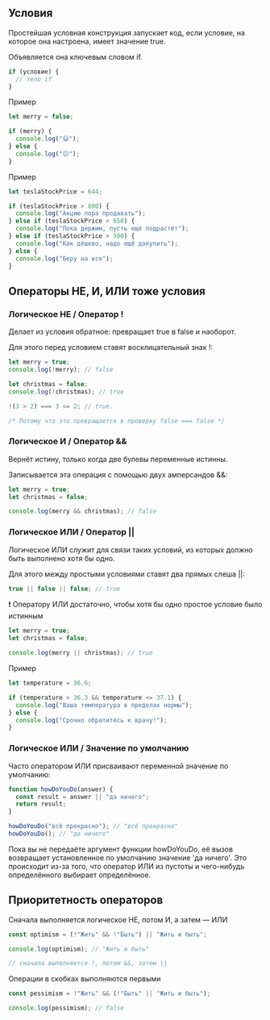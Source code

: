 ## Условия

Простейшая условная конструкция запускает код, если условие, на которое она настроена, имеет значение true.

Объявляется она ключевым словом if.

```javascript
if (условие) {
  // тело if
}
```

Пример

```javascript
let merry = false;

if (merry) {
  console.log("😃");
} else {
  console.log("😐");
}
```

Пример

```javascript
let teslaStockPrice = 644;

if (teslaStockPrice > 800) {
  console.log("Акцию пора продавать");
} else if (teslaStockPrice > 650) {
  console.log("Пока держим, пусть ещё подрастёт");
} else if (teslaStockPrice > 500) {
  console.log("Как дёшево, надо ещё докупить");
} else {
  console.log("Беру на все");
}
```


## Операторы НЕ, И, ИЛИ тоже условия

### Логическое НЕ / Оператор !

Делает из условия обратное: превращает true в false и наоборот.

Для этого перед условием ставят восклицательный знак !:

```javascript
let merry = true;
console.log(!merry); // false

let christmas = false;
console.log(!christmas); // true
```

```javascript
!(3 > 2) === 3 <= 2; // true.

/* Потому что это превращается в проверку false === false */
```

### Логическое И / Оператор &&

Вернёт истину, только когда две булевы переменные истинны.

Записывается эта операция с помощью двух амперсандов &&:

```javascript
let merry = true;
let christmas = false;

console.log(merry && christmas); // false
```

### Логическое ИЛИ / Оператор ||

Логическое ИЛИ служит для связи таких условий, из которых должно быть выполнено хотя бы одно.

Для этого между простыми условиями ставят два прямых слеша ||:

```javascript
true || false || false; // true
```

❗ Оператору ИЛИ достаточно, чтобы хотя бы одно простое условие было истинным

```javascript
let merry = true;
let christmas = false;

console.log(merry || christmas); // true
```

Пример

```javascript
let temperature = 36.6;

if (temperature > 36.3 && temperature <= 37.1) {
  console.log("Ваша температура в пределах нормы");
} else {
  console.log("Срочно обратитесь к врачу!");
}
```

### Логическое ИЛИ / Значение по умолчанию

Часто оператором ИЛИ присваивают переменной значение по умолчанию:

```javascript
function howDoYouDo(answer) {
  const result = answer || "да ничего";
  return result;
}

howDoYouDo("всё прекрасно"); // "всё прекрасно"
howDoYouDo(); // "да ничего"
```

Пока вы не передаёте аргумент функции howDoYouDo, её вызов возвращает установленное по умолчанию значение 'да ничего'.
Это происходит из-за того, что оператор ИЛИ из пустоты и чего-нибудь определённого выбирает определённое.

## Приоритетность операторов

Cначала выполняется логическое НЕ, потом И, а затем — ИЛИ

```javascript
const optimism = (!"Жить" && !"Быть") || "Жить и быть";

console.log(optimism); // "Жить и быть"

// сначала выполняется !, потом &&, затем ||
```

Операции в скобках выполняются первыми

```javascript
const pessimism = !"Жить" && (!"Быть" || "Жить и быть");

console.log(pessimism); // false
```